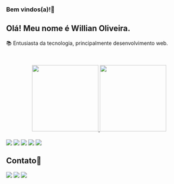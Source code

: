 ### Bem vindos(a)!👋
## Olá! Meu nome é Willian Oliveira.
📚 Entusiasta da tecnologia, principalmente desenvolvimento web.</li>  
  
&nbsp;
  
<div align="center">
  <a href="https://github.com/WillianOL">
    <img height= "180em" src="https://github-readme-stats.vercel.app/api?username=WillianOL&show_icons=true&theme=radical"/>
    <img height= "180em" src="https://github-readme-stats.vercel.app/api/top-langs/?username=WillianOL&layout=compact&true&theme=radical"/>
  </a>
</div>  
<div style="display: inline_block"><br>
  <img align="center" src="https://img.shields.io/badge/JavaScript-323330?style=for-the-badge&logo=javascript&logoColor=F7DF1E">
  <img align="center" src="https://img.shields.io/badge/React-20232A?style=for-the-badge&logo=react&logoColor=61DAFB">
  <img align="center" src="https://img.shields.io/badge/HTML5-E34F26?style=for-the-badge&logo=html5&logoColor=white">
  <img align="center" src="https://img.shields.io/badge/CSS3-1572B6?style=for-the-badge&logo=css3&logoColor=white">
  <img align="center" src="https://img.shields.io/badge/Sass-CC6699?style=for-the-badge&logo=sass&logoColor=white">
</div>
  

  
  ## Contato📨
<div>
  <a href = "mailto:williancontato67@gmail.com"><img src="https://img.shields.io/badge/-Gmail-%23333?style=for-the-badge&logo=gmail&logoColor=white" target="_blank"></a>
  <a href = "https://www.linkedin.com/in/willian-oliveira-30996b258"/><img src="https://img.shields.io/badge/LinkedIn-0077B5?style=for-the-badge&logo=linkedin&logoColor=white"></a>
  <a href = "https://wa.me/qr/WA5GEATU3HFQI1"/><img src="https://img.shields.io/badge/WhatsApp-25D366?style=for-the-badge&logo=whatsapp&logoColor=white"></a>
